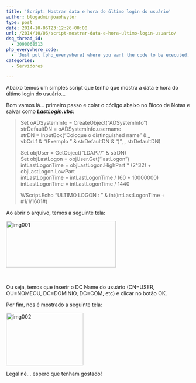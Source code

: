 ```yaml
---
title: 'Script: Mostrar data e hora do último login do usuário'
author: blogadminjoaoheytor
type: post
date: 2014-10-06T23:12:26+00:00
url: /2014/10/06/script-mostrar-data-e-hora-ultimo-login-usuario/
dsq_thread_id:
  - 3090068513
php_everywhere_code:
  - 'Just put [php_everywhere] where you want the code to be executed.'
categories:
  - Servidores

---
```

Abaixo temos um simples script que tenho que mostra a data e hora do último login do usuário&#8230;

<!--more-->

Bom vamos lá&#8230; primeiro passo e colar o código abaixo no Bloco de Notas e salvar como _**LastLogin.vbs**_:

> Set oADSystemInfo = CreateObject(&#8220;ADSystemInfo&#8221;)  
> strDefaultDN = oADSystemInfo.username  
> strDN = InputBox(&#8220;Coloque o distinguished name&#8221; & _  
> vbCrLf & &#8220;(Exemplo &#8221; & strDefaultDN & &#8220;)&#8221;, , strDefaultDN)
> 
> Set objUser = GetObject(&#8220;LDAP://&#8221; & strDN)  
> Set objLastLogon = objUser.Get(&#8220;lastLogon&#8221;)  
> intLastLogonTime = objLastLogon.HighPart * (2^32) + objLastLogon.LowPart  
> intLastLogonTime = intLastLogonTime / (60 * 10000000)  
> intLastLogonTime = intLastLogonTime / 1440
> 
> WScript.Echo &#8220;ULTIMO LOGON : &#8221; & int(intLastLogonTime + #1/1/1601#)

Ao abrir o arquivo, temos a seguinte tela:

[<img loading="lazy" class="size-medium wp-image-773 aligncenter" src="/img/sites/4/2014/10/img001-300x127.png" alt="img001" width="300" height="127" />][1]

&nbsp;

Ou seja, temos que inserir o DC Name do usuário (CN=USER, OU=NOMEOU, DC=DOMINIO, DC=COM, etc) e clicar no botão OK.

Por fim, nos é mostrado a seguinte tela:

[<img loading="lazy" class="size-full wp-image-774 aligncenter" src="/img/sites/4/2014/10/img002.png" alt="img002" width="211" height="144" />][2]

Legal né&#8230; espero que tenham gostado!

&nbsp;

 [1]: /img/sites/4/2014/10/img001.png
 [2]: /img/sites/4/2014/10/img002.png